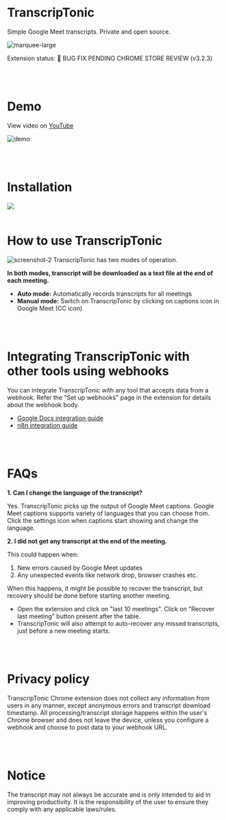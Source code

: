 # TranscripTonic
Simple Google Meet transcripts. Private and open source.

![marquee-large](/assets/marquee-large.png)

Extension status: 🔴 BUG FIX PENDING CHROME STORE REVIEW (v3.2.3)

<br />
<br />



# Demo
View video on [YouTube](https://www.youtube.com/watch?v=ARL6HbkakX4)

![demo](/assets/demo.gif)


<br />
<br />


# Installation
<a href="https://chromewebstore.google.com/detail/ciepnfnceimjehngolkijpnbappkkiag" target="_blank">
    <img src="https://developer.chrome.com/static/docs/webstore/branding/image/iNEddTyWiMfLSwFD6qGq.png" />
</a>

<br />
<br />

# How to use TranscripTonic
![screenshot-2](/assets/screenshot-2.png)
TranscripTonic has two modes of operation.

**In both modes, transcript will be downloaded as a text file at the end of each meeting.**

- **Auto mode:** Automatically records transcripts for all meetings
- **Manual mode:** Switch on TranscripTonic by clicking on captions icon in Google Meet (CC icon)


<br />
<br />

# Integrating TranscripTonic with other tools using webhooks
You can integrate TranscripTonic with any tool that accepts data from a webhook. Refer the "Set up webhooks" page in the extension for details about the webhook body.
- [Google Docs integration guide](https://github.com/vivek-nexus/transcriptonic/wiki/Google-Docs-integration-guide?utm_source=readme)
- [n8n integration guide](https://github.com/vivek-nexus/transcriptonic/wiki/n8n-integration-guide?utm_source=readme)

<br />
<br />

# FAQs

**1. Can I change the language of the transcript?**

Yes. TranscripTonic picks up the output of Google Meet captions. Google Meet captions supports variety of languages that you can choose from. Click the settings icon when captions start showing and change the language.

**2. I did not get any transcript at the end of the meeting.**

This could happen when:
1. New errors caused by Google Meet updates
2. Any unexpected events like network drop, browser crashes etc.

When this happens, it might be possible to recover the transcript, but recovery should be done before starting another meeting.
- Open the extension and click on "last 10 meetings". Click on "Recover last meeting" button present after the table.
- TranscripTonic will also attempt to auto-recover any missed transcripts, just before a new meeting starts.

<br />
<br />

# Privacy policy
TranscripTonic Chrome extension does not collect any information from users in any manner, except anonymous errors and transcript download timestamp. All processing/transcript storage happens within the user's Chrome browser and does not leave the device, unless you configure a webhook and choose to post data to your webhook URL.

<br />
<br />

# Notice
The transcript may not always be accurate and is only intended to aid in improving productivity. It is the responsibility of the user to ensure they comply with any applicable laws/rules.

<br />
<br />
